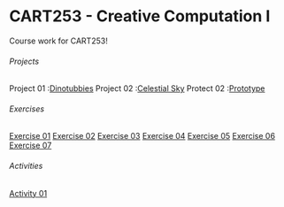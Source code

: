 # CART253 - Creative Computation I

Course work for CART253!

###### Projects
Project 01 :[Dinotubbies](https://stphnied.github.io/cart253/projects/project1/)
Project 02 :[Celestial Sky](https://stphnied.github.io/cart253/projects/project2/)
Protect 02 :[Prototype](https://stphnied.github.io/cart253/projects/project2/prototype)

###### Exercises
[Exercise 01](https://stphnied.github.io/cart253/exercises/exercise1/)
[Exercise 02](https://stphnied.github.io/cart253/exercises/exercise2/)
[Exercise 03](https://stphnied.github.io/cart253/exercises/exercise3/)
[Exercise 04](https://stphnied.github.io/cart253/exercises/exercise4/)
[Exercise 05](https://stphnied.github.io/cart253/exercises/exercise5/)
[Exercise 06](https://stphnied.github.io/cart253/exercises/exercise6/)
[Exercise 07](https://stphnied.github.io/cart253/exercises/exercise7/)

###### Activities
[Activity 01](https://stphnied.github.io/cart253/activities/drawing-alien/)

